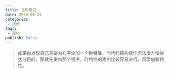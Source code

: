 ```yaml
---
title: 重构笔记
date: 2020-06-24
categories:
 - 技术
tags:
 - 重构
publish: false
---
```


> 如果你发现自己需要为程序添加一个新特性，而代码结构使你无法很方便得达成目的，那就先重构那个程序。时特性的添加比较容易进行，再添加新特性。

